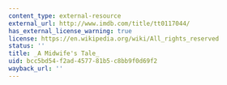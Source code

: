 ```yaml
---
content_type: external-resource
external_url: http://www.imdb.com/title/tt0117044/
has_external_license_warning: true
license: https://en.wikipedia.org/wiki/All_rights_reserved
status: ''
title: _A Midwife's Tale_
uid: bcc5bd54-f2ad-4577-81b5-c8bb9f0d69f2
wayback_url: ''
---
```

